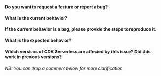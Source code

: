 #### Do you want to request a feature or report a bug?


#### What is the current behavior?


#### If the current behavior is a bug, please provide the steps to reproduce it.


#### What is the expected behavior?


#### Which versions of CDK Serverless are affected by this issue? Did this work in previous versions?


###### NB: You can drop a comment below for more clarification
